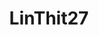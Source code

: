 ---
title: LinThit27
github: https://github.com/LinThit27
mode: dark
transition: 1s
score: 85.7
archetype:
- Stats and Metrics
---